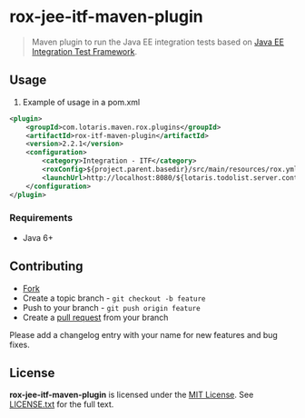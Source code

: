 # rox-jee-itf-maven-plugin

> Maven plugin to run the Java EE integration tests based on [Java EE Integration Test Framework](https://github.com/lotaris/jee-itf).

## Usage

1. Example of usage in a pom.xml

```xml
<plugin>
	<groupId>com.lotaris.maven.rox.plugins</groupId>
	<artifactId>rox-itf-maven-plugin</artifactId>
	<version>2.2.1</version>
	<configuration>
		<category>Integration - ITF</category>
		<roxConfig>${project.parent.basedir}/src/main/resources/rox.yml</roxConfig>
		<launchUrl>http://localhost:8080/${lotaris.todolist.server.context.root}-test/itf/start?filters={filters}&amp;category={category}&amp;projectName=${project.version}</launchUrl>
	</configuration>
</plugin>
```

### Requirements

* Java 6+

## Contributing

* [Fork](https://help.github.com/articles/fork-a-repo)
* Create a topic branch - `git checkout -b feature`
* Push to your branch - `git push origin feature`
* Create a [pull request](http://help.github.com/pull-requests/) from your branch

Please add a changelog entry with your name for new features and bug fixes.

## License

**rox-jee-itf-maven-plugin** is licensed under the [MIT License](http://opensource.org/licenses/MIT).
See [LICENSE.txt](LICENSE.txt) for the full text.

